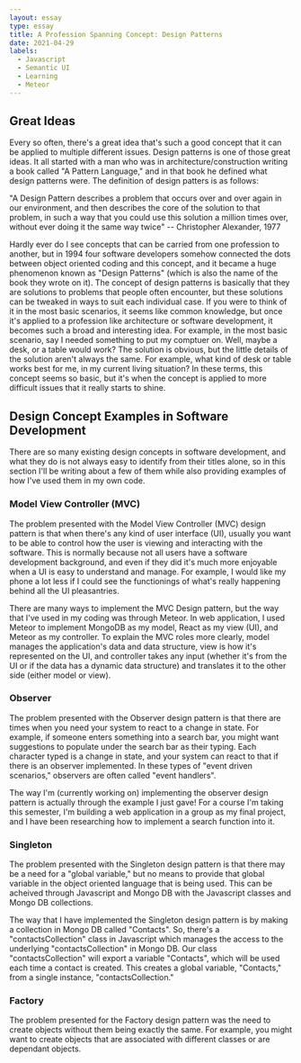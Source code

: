 ```yaml
---
layout: essay
type: essay
title: A Profession Spanning Concept: Design Patterns
date: 2021-04-29
labels:
  - Javascript
  - Semantic UI
  - Learning
  - Meteor
---
```


## Great Ideas

Every so often, there's a great idea that's such a good concept that it can be applied to multiple different issues.  Design patterns is one of those great ideas.  It all started with a man who was in architecture/construction writing a book called "A Pattern Language," and in that book he defined what design patterns were.  The definition of design patters is as follows:

"A Design Pattern describes a problem that occurs over and over again in our environment, and then describes the core of the solution to that problem, in such a way that you could use this solution a million times over, without ever doing it the same way twice" -- Christopher Alexander, 1977

Hardly ever do I see concepts that can be carried from one profession to another, but in 1994 four software developers somehow connected the dots between object oriented coding and this concept, and it became a huge phenomenon known as "Design Patterns" (which is also the name of the book they wrote on it).  The concept of design patterns is basically that they are solutions to problems that people often encounter, but these solutions can be tweaked in ways to suit each individual case.  If you were to think of it in the most basic scenarios, it seems like common knowledge, but once it's applied to a profession like architecture or software development, it becomes such a broad and interesting idea.  For example, in the most basic scenario, say I needed something to put my comptuer on.  Well, maybe a desk, or a table would work?  The solution is obvious, but the little details of the solution aren't always the same.  For example, what kind of desk or table works best for me, in my current living situation?  In these terms, this concept seems so basic, but it's when the concept is applied to more difficult issues that it really starts to shine.

## Design Concept Examples in Software Development

There are so many existing design concepts in software development, and what they do is not always easy to identify from their titles alone, so in this section I'll be writing about a few of them while also providing examples of how I've used them in my own code.

### Model View Controller (MVC)

The problem presented with the Model View Controller (MVC) design pattern is that when there's any kind of user interface (UI), usually you want to be able to control how the user is viewing and interacting with the software.  This is normally because not all users have a software development background, and even if they did it's much more enjoyable when a UI is easy to understand and manage.  For example, I would like my phone a lot less if I could see the functionings of what's really happening behind all the UI pleasantries.

There are many ways to implement the MVC Design pattern, but the way that I've used in my coding was through Meteor.  In web application, I used Meteor to implement MongoDB as my model, React as my view (UI), and Meteor as my controller.  To explain the MVC roles more clearly, model manages the application's data and data structure, view is how it's represented on the UI, and controller takes any input (whether it's from the UI or if the data has a dynamic data structure) and translates it to the other side (either model or view).

### Observer

The problem presented with the Observer design pattern is that there are times when you need your system to react to a change in state.  For example, if someone enters something into a search bar, you might want suggestions to populate under the search bar as their typing.  Each character typed is a change in state, and your system can react to that if there is an observer implemented. In these types of "event driven scenarios," observers are often called "event handlers".

The way I'm (currently working on) implementing the observer design pattern is actually through the example I just gave!  For a course I'm taking this semester, I'm building a web application in a group as my final project, and I have been researching how to implement a search function into it.

### Singleton

The problem presented with the Singleton design pattern is that there may be a need for a "global variable," but no means to provide that global variable in the object oriented language that is being used.  This can be acheived through Javascript and Mongo DB with the Javascript classes and Mongo DB collections.

The way that I have implemented the Singleton design pattern is by making a collection in Mongo DB called "Contacts".  So, there's a "contactsCollection" class in Javascript which manages the access to the underlying "contactsCollection" in Mongo DB.  Our class "contactsCollection" will export a variable "Contacts", which will be used each time a contact is created.  This creates a global variable, "Contacts," from a single instance, "contactsCollection."

### Factory

The problem presented for the Factory design pattern was the need to create objects without them being exactly the same.  For example, you might want to create objects that are associated with different classes or are dependant objects.  
